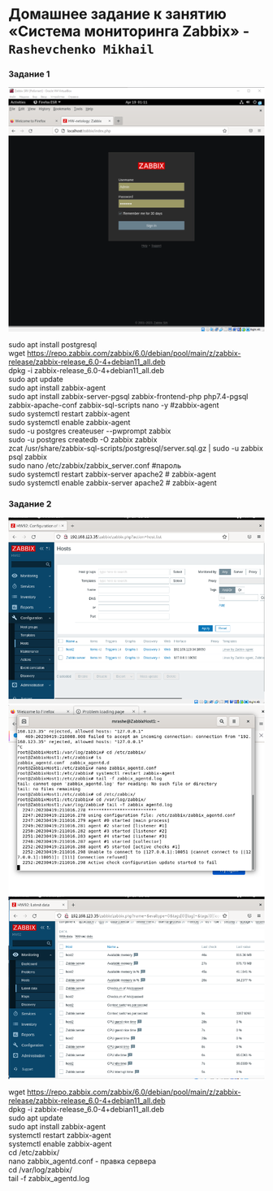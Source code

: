 # Домашнее задание к занятию «Система мониторинга Zabbix» - `Rashevchenko Mikhail`

### Задание 1

![](https://github.com/mrashevchenko/gitlab-hw/blob/hw92/img/hw92logsrv.PNG?raw=true)
 
sudo apt install postgresql  
wget https://repo.zabbix.com/zabbix/6.0/debian/pool/main/z/zabbix-release/zabbix-release_6.0-4+debian11_all.deb  
dpkg -i zabbix-release_6.0-4+debian11_all.deb  
sudo apt update  
sudo apt install zabbix-agent  
sudo apt install zabbix-server-pgsql zabbix-frontend-php php7.4-pgsql zabbix-apache-conf zabbix-sql-scripts nano -y #zabbix-agent  
sudo systemctl restart zabbix-agent  
sudo systemctl enable zabbix-agent  
sudo -u postgres createuser --pwprompt zabbix  
sudo -u postgres createdb -O zabbix zabbix  
zcat /usr/share/zabbix-sql-scripts/postgresql/server.sql.gz | sudo -u zabbix psql zabbix  
sudo nano /etc/zabbix/zabbix_server.conf #пароль  
sudo systemctl restart zabbix-server apache2 # zabbix-agent  
sudo systemctl enable zabbix-server apache2 # zabbix-agent  

### Задание 2
![](https://github.com/mrashevchenko/gitlab-hw/blob/hw92/img/hw9221PNG.PNG?raw=true)
![](https://github.com/mrashevchenko/gitlab-hw/blob/hw92/img/hw9222PNG.PNG?raw=true)
![](https://github.com/mrashevchenko/gitlab-hw/blob/hw92/img/hw9223PNG.PNG?raw=true)

wget https://repo.zabbix.com/zabbix/6.0/debian/pool/main/z/zabbix-release/zabbix-release_6.0-4+debian11_all.deb  
dpkg -i zabbix-release_6.0-4+debian11_all.deb  
sudo apt update  
sudo apt install zabbix-agent      
systemctl restart zabbix-agent    
systemctl enable zabbix-agent  
cd /etc/zabbix/  
nano zabbix_agentd.conf - правка сервера  
cd /var/log/zabbix/  
tail -f zabbix_agentd.log  

